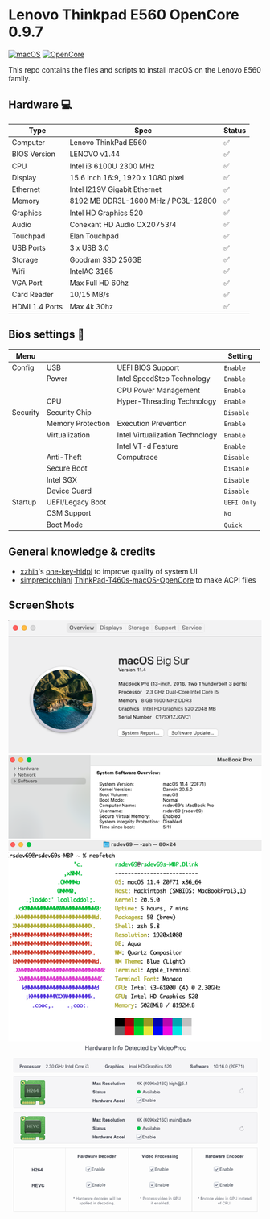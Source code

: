 # Lenovo Thinkpad E560 OpenCore 0.9.7

[![macOS](https://img.shields.io/badge/macOS-Ventura-blue)](https://developer.apple.com/documentation/macos-release-notes)
[![OpenCore](https://img.shields.io/badge/OpenCore-0.9.7-green)](https://github.com/acidanthera/OpenCorePkg)

This repo contains the files and scripts to install macOS on the Lenovo E560 family.
 
## Hardware 💻

| Type           | Spec                                | Status|
|----------------|-------------------------------------|-------|
| Computer       | Lenovo ThinkPad E560                |   ✅  |
| BIOS Version   | LENOVO v1.44                        |   ✅  |
| CPU            | Intel i3 6100U 2300 MHz             |   ✅  |
| Display        | 15.6 inch 16:9, 1920 x 1080 pixel   |   ✅  |
| Ethernet       | Intel I219V Gigabit Ethernet        |   ✅  |
| Memory         | 8192 MB DDR3L-1600 MHz / PC3L-12800 |   ✅  |
| Graphics       | Intel HD Graphics 520               |   ✅  |
| Audio          | Conexant HD Audio CX20753/4         |   ✅  |
| Touchpad       | Elan Touchpad                       |   ✅  |
| USB Ports      | 3 x USB 3.0                         |   ✅  |
| Storage        | Goodram SSD 256GB                   |   ✅  |
| Wifi           | IntelAC 3165                        |   ✅  |
| VGA Port       | Max Full HD 60hz                    |   ✅  |
| Card Reader    | 10/15 MB/s                          |   ✅  |
| HDMI 1.4 Ports | Max 4k 30hz                         |   ✅  |

## Bios settings 💾

| Menu     |                   |                                 | Setting     |
|----------|-------------------|---------------------------------|-------------|
| Config   | USB               | UEFI BIOS Support               | `Enable `   |
|          | Power             | Intel SpeedStep Technology      | `Enable `   |
|          |                   | CPU Power Management            | `Enable `   |
|          | CPU               | Hyper-Threading Technology      | `Enable `   |
| Security | Security Chip     |                                 | `Disable `  |
|          | Memory Protection | Execution Prevention            | `Enable `   |
|          | Virtualization    | Intel Virtualization Technology | `Enable `   |
|          |                   | Intel VT-d Feature              | `Enable `   |
|          | Anti-Theft        | Computrace                      | `Disable `  |
|          | Secure Boot       |                                 | `Disable `  |
|          | Intel SGX         |                                 | `Disable `  |
|          | Device Guard      |                                 | `Disable `  |
| Startup  | UEFI/Legacy Boot  |                                 | `UEFI Only` |
|          | CSM Support       |                                 | `No`        |
|          | Boot Mode         |                                 | `Quick`     |

## General knowledge & credits

- [xzhih](https://github.com/xzhih)'s [one-key-hidpi](https://github.com/xzhih/one-key-hidpi) to improve quality of system UI
- [simprecicchiani](https://github.com/simprecicchiani) [ThinkPad-T460s-macOS-OpenCore](https://github.com/simprecicchiani/ThinkPad-T460s-macOS-OpenCore) to make ACPI files

## ScreenShots

![E560](screenshot/1.png)  
![E560](screenshot/2.png)
![E560](screenshot/3.png)
![E560](screenshot/4.png)
